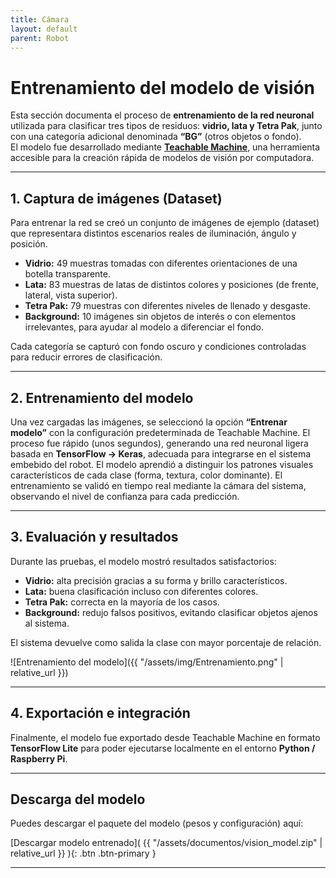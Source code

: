 ```yaml
---
title: Cámara
layout: default
parent: Robot
---
```


# Entrenamiento del modelo de visión

Esta sección documenta el proceso de **entrenamiento de la red neuronal** utilizada para clasificar tres tipos de residuos: **vidrio, lata y Tetra Pak**, junto con una categoría adicional denominada **“BG”** (otros objetos o fondo).  
El modelo fue desarrollado mediante **[Teachable Machine](https://teachablemachine.withgoogle.com/)**, una herramienta accesible para la creación rápida de modelos de visión por computadora.

---

## 1. Captura de imágenes (Dataset)

Para entrenar la red se creó un conjunto de imágenes de ejemplo (dataset) que representara distintos escenarios reales de iluminación, ángulo y posición.

- **Vidrio:** 49 muestras tomadas con diferentes orientaciones de una botella transparente.  
- **Lata:** 83 muestras de latas de distintos colores y posiciones (de frente, lateral, vista superior).  
- **Tetra Pak:** 79 muestras con diferentes niveles de llenado y desgaste.  
- **Background:** 10 imágenes sin objetos de interés o con elementos irrelevantes, para ayudar al modelo a diferenciar el fondo.

Cada categoría se capturó con fondo oscuro y condiciones controladas para reducir errores de clasificación.  

---

## 2. Entrenamiento del modelo

Una vez cargadas las imágenes, se seleccionó la opción **“Entrenar modelo”** con la configuración predeterminada de Teachable Machine.   El proceso fue rápido (unos segundos), generando una red neuronal ligera basada en **TensorFlow -> Keras**, adecuada para integrarse en el sistema embebido del robot.
El modelo aprendió a distinguir los patrones visuales característicos de cada clase (forma, textura, color dominante). El entrenamiento se validó en tiempo real mediante la cámara del sistema, observando el nivel de confianza para cada predicción.

---

## 3. Evaluación y resultados

Durante las pruebas, el modelo mostró resultados satisfactorios:

- **Vidrio:** alta precisión gracias a su forma y brillo característicos.  
- **Lata:** buena clasificación incluso con diferentes colores.  
- **Tetra Pak:** correcta en la mayoría de los casos.  
- **Background:** redujo falsos positivos, evitando clasificar objetos ajenos al sistema.

El sistema devuelve como salida la clase con mayor porcentaje de relación.

![Entrenamiento del modelo]({{ "/assets/img/Entrenamiento.png" | relative_url }})


---

## 4. Exportación e integración

Finalmente, el modelo fue exportado desde Teachable Machine en formato **TensorFlow Lite** para poder ejecutarse localmente en el entorno **Python / Raspberry Pi**. 

---

## Descarga del modelo

Puedes descargar el paquete del modelo (pesos y configuración) aquí:

[Descargar modelo entrenado]( {{ "/assets/documentos/vision_model.zip" | relative_url }} ){: .btn .btn-primary }

---
